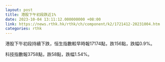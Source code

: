```yaml
---
layout: post
title: 港股下午初段跌近1%
date: 2023-10-04 13:11:12.000000000 +08:00
link: https://news.rthk.hk/rthk/ch/component/k2/1721412-20231004.htm
categories: rthk
---
```


港股下午初段持續下跌，恒生指數較早時報17174點，跌156點，跌幅0.9%。

科技指數報3758點，跌58點，跌幅1.54%。
